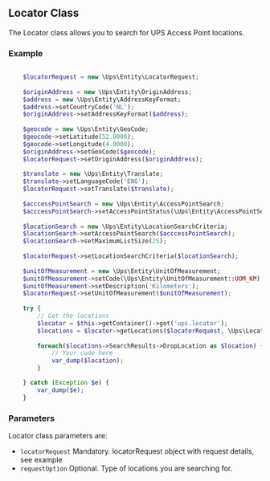 <a name="locator-class"></a>
## Locator Class

The Locator class allows you to search for UPS Access Point locations.

<a name="locator-class-example"></a>
### Example

```php

    $locatorRequest = new \Ups\Entity\LocatorRequest;
    
    $originAddress = new \Ups\Entity\OriginAddress;
    $address = new \Ups\Entity\AddressKeyFormat;
    $address->setCountryCode('NL');
    $originAddress->setAddressKeyFormat($address);
    
    $geocode = new \Ups\Entity\GeoCode;
    $geocode->setLatitude(52.0000);
    $geocode->setLongitude(4.0000);
    $originAddress->setGeoCode($geocode);
    $locatorRequest->setOriginAddress($originAddress);
    
    $translate = new \Ups\Entity\Translate;
    $translate->setLanguageCode('ENG');
    $locatorRequest->setTranslate($translate);
    
    $acccessPointSearch = new \Ups\Entity\AccessPointSearch;
    $acccessPointSearch->setAccessPointStatus(\Ups\Entity\AccessPointSearch::STATUS_ACTIVE_AVAILABLE);
    
    $locationSearch = new \Ups\Entity\LocationSearchCriteria;
    $locationSearch->setAccessPointSearch($acccessPointSearch);
    $locationSearch->setMaximumListSize(25);
    
    $locatorRequest->setLocationSearchCriteria($locationSearch);
    
    $unitOfMeasurement = new \Ups\Entity\UnitOfMeasurement;
    $unitOfMeasurement->setCode(\Ups\Entity\UnitOfMeasurement::UOM_KM);
    $unitOfMeasurement->setDescription('Kilometers');
    $locatorRequest->setUnitOfMeasurement($unitOfMeasurement);
    
    try {
        // Get the locations
        $locator = $this->getContainer()->get('ups.locator');
        $locations = $locator->getLocations($locatorRequest, \Ups\Locator::OPTION_UPS_ACCESS_POINT_LOCATIONS);
    
        foreach($locations->SearchResults->DropLocation as $location) {
            // Your code here
            var_dump($location);
        }

    } catch (Exception $e) {
        var_dump($e);
    }
```

<a name="locator-class-parameters"></a>
### Parameters

Locator class parameters are:

 * `locatorRequest` Mandatory. locatorRequest object with request details, see example
 * `requestOption` Optional. Type of locations you are searching for.